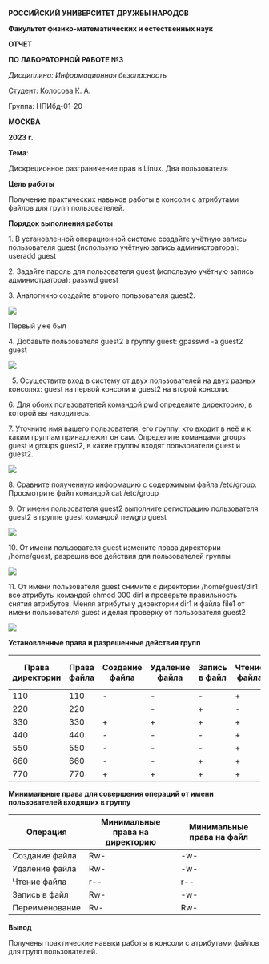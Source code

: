 ﻿
**РОССИЙСКИЙ УНИВЕРСИТЕТ ДРУЖБЫ НАРОДОВ**

**Факультет физико-математических и естественных наук**






**ОТЧЕТ** 

**ПО ЛАБОРАТОРНОЙ РАБОТЕ №3**

*Дисциплина: Информационная безопасность* 





Студент: Колосова К. А. 

Группа: НПИбд-01-20 





**МОСКВА**

**2023 г.**

**Тема**: 

Дискреционное разграничение прав в Linux. Два пользователя 

**Цель работы** 

Получение практических навыков работы в консоли с атрибутами файлов для групп пользователей. 

**Порядок выполнения работы** 

1\. В установленной операционной системе создайте учётную запись пользователя guest (использую учётную запись администратора): useradd guest 

2\. Задайте пароль для пользователя guest (использую учётную запись администратора): passwd guest 

3\. Аналогично создайте второго пользователя guest2. 

![](img_report/Aspose.Words.187fc8ba-378a-40dd-a2cd-24c251211acf.001.png)

Первый уже был 

4\. Добавьте пользователя guest2 в группу guest: gpasswd -a guest2 guest

![](img_report/Aspose.Words.187fc8ba-378a-40dd-a2cd-24c251211acf.002.png)

` `5. Осуществите вход в систему от двух пользователей на двух разных консолях: guest на первой консоли и guest2 на второй консоли. 

6\. Для обоих пользователей командой pwd определите директорию, в которой вы находитесь. 

7\. Уточните имя вашего пользователя, его группу, кто входит в неё и к каким группам принадлежит он сам. Определите командами groups guest и groups guest2, в какие группы входят пользователи guest и guest2. 

![](img_report/Aspose.Words.187fc8ba-378a-40dd-a2cd-24c251211acf.003.png)

8\. Сравните полученную информацию с содержимым файла /etc/group. Просмотрите файл командой cat /etc/group 

9\. От имени пользователя guest2 выполните регистрацию пользователя guest2 в группе guest командой newgrp guest 

![](img_report/Aspose.Words.187fc8ba-378a-40dd-a2cd-24c251211acf.004.png)

10\. От имени пользователя guest измените права директории /home/guest, разрешив все действия для пользователей группы

![](img_report/Aspose.Words.187fc8ba-378a-40dd-a2cd-24c251211acf.005.png)

11\. От имени пользователя guest снимите с директории /home/guest/dir1 все атрибуты командой chmod 000 dirl  и проверьте правильность снятия атрибутов. Меняя атрибуты у директории dir1 и файла file1 от имени пользователя guest и делая проверку от пользователя guest2

![](img_report/Aspose.Words.187fc8ba-378a-40dd-a2cd-24c251211acf.006.png)

**Установленные права и разрешенные действия групп** 

|Права директории|Права файла |Создание файла |Удаление файла |Запись в файл |Чтение файла |Смена директории|Просмотр фалов директории|Переименование файла |Смена атрибутов файла |
| - | - | - | - | - | - | - | - | - | - |
|110|110|-|-|-|+|-|+|-|-|
|220|220||-|+|-|-|-|+|-|
|330|330|+|+|+|+|+|-|+|+|
|440|440|-|-|-|+|-|+|-|-|
|550|550|-|-|-|+|-|+|-|-|
|660|660|-|-|+|+|-|+|+|+|
|770|770|+|+|+|+|+|+|+|+|

**Минимальные права для совершения операций от имени пользователей входящих в группу**

|Операция |Минимальные права на директорию|Минимальные права на файл|
| - | - | - |
|Создание файла |Rw-|-w-|
|Удаление файла |Rw-|-w-|
|Чтение файла |r--|r--|
|Запись в файл |Rw-|-w-|
|Переименование |Rv-|Rw-|

**Вывод**

Получены практические навыки работы в консоли с атрибутами файлов для групп пользователей. 



